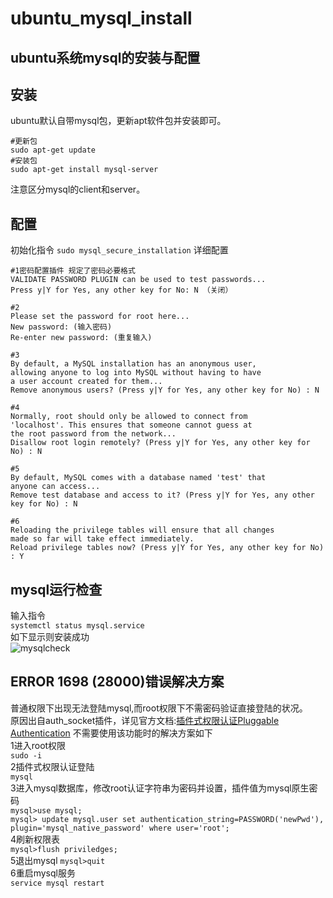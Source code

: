 # ubuntu_mysql_install
ubuntu系统mysql的安装与配置 
---

安装
---  
ubuntu默认自带mysql包，更新apt软件包并安装即可。
```
#更新包
sudo apt-get update
#安装包
sudo apt-get install mysql-server
```
注意区分mysql的client和server。

配置
---
初始化指令
`sudo mysql_secure_installation`
详细配置
```
#1密码配置插件 规定了密码必要格式
VALIDATE PASSWORD PLUGIN can be used to test passwords...
Press y|Y for Yes, any other key for No: N （关闭）

#2
Please set the password for root here...
New password: (输入密码)
Re-enter new password: (重复输入)

#3
By default, a MySQL installation has an anonymous user,
allowing anyone to log into MySQL without having to have
a user account created for them...
Remove anonymous users? (Press y|Y for Yes, any other key for No) : N 

#4
Normally, root should only be allowed to connect from
'localhost'. This ensures that someone cannot guess at
the root password from the network...
Disallow root login remotely? (Press y|Y for Yes, any other key for No) : N 

#5
By default, MySQL comes with a database named 'test' that
anyone can access...
Remove test database and access to it? (Press y|Y for Yes, any other key for No) : N 

#6
Reloading the privilege tables will ensure that all changes
made so far will take effect immediately.
Reload privilege tables now? (Press y|Y for Yes, any other key for No) : Y 
``` 

mysql运行检查
---
输入指令  
`systemctl status mysql.service`  
如下显示则安装成功  
![mysqlcheck](https://user-images.githubusercontent.com/75117698/113504539-5da3fe80-956b-11eb-9634-fafe31574ace.png)  



ERROR 1698 (28000)错误解决方案
---
普通权限下出现无法登陆mysql,而root权限下不需密码验证直接登陆的状况。  
原因出自auth_socket插件，详见官方文档:[插件式权限认证Pluggable Authentication](https://dev.mysql.com/doc/refman/5.7/en/pluggable-authentication.html)
不需要使用该功能时的解决方案如下  
1进入root权限  
`sudo -i`  
2插件式权限认证登陆  
`mysql`  
3进入mysql数据库，修改root认证字符串为密码并设置，插件值为mysql原生密码  
`mysql>use mysql;`  
`mysql> update mysql.user set authentication_string=PASSWORD('newPwd'), plugin='mysql_native_password' where user='root';`   
4刷新权限表  
`mysql>flush priviledges;`  
5退出mysql 
`mysql>quit`  
6重启mysql服务  
`service mysql restart`  
